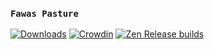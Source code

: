 ### `Fawas Pasture`
[![Downloads](https://img.shields.io/github/downloads/zen-browser/desktop/total.svg)](https://github.com/zen-browser/desktop/releases)
[![Crowdin](https://badges.crowdin.net/zen-browser/localized.svg)](https://crowdin.com/project/zen-browser)
[![Zen Release builds](https://github.com/zen-browser/desktop/actions/workflows/build.yml/badge.svg?branch=stable)](https://github.com/zen-browser/desktop/actions/workflows/build.yml)
